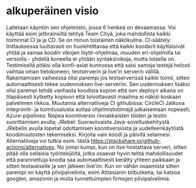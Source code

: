 # alkuperäinen visio

[//]: # "Task 11.1"

Laitetaan käyntiin sen ohjelmisto, jossa 6 henkeä on devaamassa.  Voi käyttää esim jetbrainsiltä tehtyä Team Cityä, joka mahdollista kaikki toiminnat CI ja ja CD. Se on minun toistainen näkökulma.
CI-säätely: linttauksessa luultavasti on huolehtittavaa että kaikki koodarit käyttäisivät yhtää ja samaa koodin vikojen löytö-ohjelmaa, muuden eri-ohjelmilla tai versiolla - yhdellä koneella ei yhtään syntaksivikoja, mutta toisella on. Testimisellä pitäisi olla konfi-asiat kunnossa että saisi samoja testejä helosti vaihtaa oman tietokoneen, testserverin ja live'in serverin välillä. Rakentamisen vaiheessa olisi parempi jos testserverissä kaikki toimii, sitten automaattisesti tekee uudennuksen live-serveriin. Sen uudennuksen lisäksi olisi parempi tehdä vanhasta koodista kopion että sen deployn aikana on tilapäisesti kytketty kopioon että toivottavasti maailma ei näkisi koskaan palvelimen rikkoa.
Muutamia alternatiiveja CI githubissa: CircleCl Jatkuva integrointi- ja toimitusalusta auttaa ohjelmistotiimejä julkaisemaan nopeasti; Azure-pipelines: Nopea koontiversio rinnakkaisten töiden ja testin suorittamisen avulla; JRebel: Suoraviivaista Java-sovelluskehitystä. JRebelin avulla lopetat odottamisen koontiversiosta ja uudelleenkäytöstä koodimuutosten tekemiseksi. Kirjoita vain koodi ja päivitä selaimesi. Alternatiiveja voi tutkia esim. tästä <https://stackshare.io/github-actions/alternatives>.
No jompi kumpi, kun on itse hostattava serveri, sitten pitää olla sellaisia työntekijöitä, jotka osaavat hyvin tehtä mahdollisuudet että parannettuja koodia saa automaattisesti kerätty yhteen paikkaan ja sitten testaukselle ja sen jälkeen live'iin. Kun on vähän osaamista sitten parempi on käyttä pilvipalvelinta, esim Attlasianin bitbutketia, tai katsoa googlen, amazonin ja muita tunnettuimpien firmojen pilvipalvelimia.
